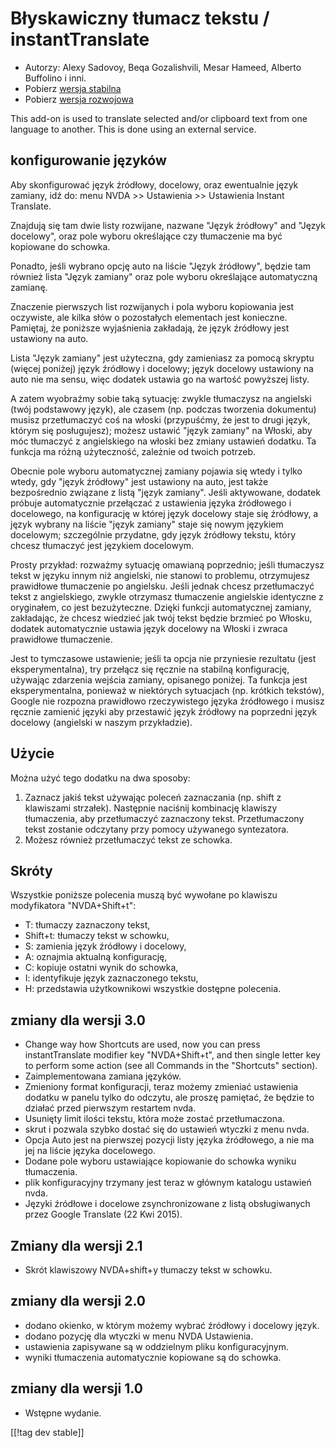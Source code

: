 # Błyskawiczny tłumacz tekstu / instantTranslate #

* Autorzy: Alexy Sadovoy, Beqa Gozalishvili, Mesar Hameed, Alberto Buffolino
  i inni.
* Pobierz [wersja stabilna][1]
* Pobierz [wersja rozwojowa][2]

This add-on is used to translate selected and/or clipboard text from one
language to another.  This is done using an external service.

## konfigurowanie języków ##
Aby skonfigurować język źródłowy, docelowy, oraz ewentualnie język zamiany, idź do: menu NVDA >> Ustawienia >> Ustawienia Instant Translate.

Znajdują się tam dwie listy rozwijane, nazwane "Język źródłowy" and "Język
docelowy", oraz pole wyboru określające czy tłumaczenie ma być kopiowane do
schowka.

Ponadto, jeśli wybrano opcję auto na liście "Język źródłowy",  będzie tam
również lista "Język zamiany" oraz pole wyboru określające automatyczną
zamianę.

Znaczenie pierwszych list rozwijanych i pola wyboru kopiowania jest
oczywiste, ale kilka słów  o pozostałych elementach jest
konieczne. Pamiętaj, że poniższe wyjaśnienia zakładają, że język źródłowy
jest ustawiony na auto.

Lista "Język zamiany"  jest użyteczna, gdy zamieniasz za pomocą skryptu
(więcej poniżej) język źródłowy i docelowy; język docelowy ustawiony na auto
nie ma sensu, więc dodatek ustawia go na wartość powyższej listy.

A zatem wyobraźmy sobie taką sytuację: zwykle tłumaczysz na angielski (twój
podstawowy język), ale czasem (np. podczas tworzenia dokumentu) musisz
przetłumaczyć coś na włoski (przypuśćmy, że jest to drugi język, którym się
posługujesz); możesz ustawić "język zamiany" na Włoski, aby móc tłumaczyć z
angielskiego na włoski bez zmiany ustawień dodatku. Ta funkcja ma różną
użyteczność, zależnie od twoich potrzeb.

Obecnie pole wyboru automatycznej zamiany pojawia się wtedy i tylko wtedy,
gdy "język źródłowy"  jest ustawiony na auto, jest także bezpośrednio
związane z listą "język zamiany". Jeśli aktywowane, dodatek próbuje
automatycznie przełączać z ustawienia języka źródłowego i docelowego, na
konfigurację w której język docelowy staje się źródłowy, a język wybrany na
liście "język zamiany" staje się nowym językiem docelowym; szczególnie
przydatne, gdy język źródłowy tekstu, który chcesz tłumaczyć jest językiem
docelowym.

Prosty przykład: rozważmy sytuację omawianą poprzednio; jeśli tłumaczysz
tekst w języku innym niż angielski, nie stanowi to problemu, otrzymujesz
prawidłowe tłumaczenie po angielsku. Jeśli jednak chcesz przetłumaczyć tekst
z angielskiego, zwykle otrzymasz tłumaczenie angielskie identyczne z
oryginałem, co jest bezużyteczne. Dzięki funkcji automatycznej zamiany,
zakładając, że chcesz wiedzieć jak twój tekst będzie brzmieć po Włosku,
dodatek automatycznie ustawia język docelowy na Włoski i zwraca prawidłowe
tłumaczenie.

Jest to tymczasowe ustawienie; jeśli ta opcja nie przyniesie rezultatu (jest
eksperymentalna), try przełącz się ręcznie na stabilną konfigurację,
używając zdarzenia wejścia zamiany, opisanego poniżej. Ta funkcja jest
eksperymentalna, ponieważ w niektórych sytuacjach (np. krótkich tekstów),
Google nie rozpozna prawidłowo rzeczywistego języka źródłowego i musisz
ręcznie zamienić języki aby przestawić język źródłowy na poprzedni język
docelowy (angielski w naszym przykładzie).

## Użycie ##
Można użyć tego dodatku na dwa sposoby:

1. Zaznacz jakiś tekst używając poleceń zaznaczania (np. shift z klawiszami
   strzałek). Następnie naciśnij kombinację klawiszy tłumaczenia, aby
   przetłumaczyć zaznaczony tekst. Przetłumaczony tekst zostanie odczytany
   przy pomocy używanego syntezatora.
2. Możesz również przetłumaczyć tekst ze schowka.

## Skróty ##
Wszystkie poniższe polecenia muszą być wywołane po klawiszu modyfikatora
"NVDA+Shift+t":

* T: tłumaczy zaznaczony tekst, 
* Shift+t: tłumaczy tekst w schowku, 
* S: zamienia język źródłowy i docelowy, 
* A: oznajmia aktualną konfigurację, 
* C: kopiuje ostatni wynik do schowka, 
* I: identyfikuje język zaznaczonego tekstu,
* H: przedstawia użytkownikowi wszystkie dostępne polecenia.

## zmiany dla wersji 3.0 ##
* Change way how Shortcuts are used, now you can press instantTranslate
  modifier key "NVDA+Shift+t", and then single letter key to perform some
  action (see all Commands in the "Shortcuts" section).
* Zaimplementowana zamiana języków.
* Zmieniony format konfiguracji, teraz możemy zmieniać ustawienia dodatku w
  panelu tylko do odczytu, ale proszę pamiętać, że będzie to działać przed
  pierwszym restartem nvda.
* Usunięty limit ilości tekstu, która może zostać przetłumaczona.
* skrut i pozwala szybko dostać się do ustawień wtyczki z menu nvda.
* Opcja Auto jest na pierwszej pozycji listy języka źródłowego, a nie ma jej
  na liście języka docelowego.
* Dodane pole wyboru ustawiające kopiowanie do schowka wyniku tłumaczenia.
* plik konfiguracyjny trzymany jest teraz w głównym katalogu ustawień nvda.
* Języki źródłowe i docelowe zsynchronizowane z listą obsługiwanych przez
  Google Translate (22 Kwi 2015).


## Zmiany dla wersji 2.1 ##
* Skrót klawiszowy NVDA+shift+y tłumaczy tekst w schowku.

## zmiany dla wersji 2.0 ##
* dodano okienko, w którym możemy wybrać źródłowy i docelowy język.
* dodano pozycję dla wtyczki w menu NVDA Ustawienia.
* ustawienia zapisywane są w oddzielnym pliku konfiguracyjnym.
* wyniki tłumaczenia automatycznie kopiowane są do schowka.

## zmiany dla wersji 1.0 ##
* Wstępne wydanie.


[[!tag dev stable]]

[1]: http://addons.nvda-project.org/files/get.php?file=it

[2]: http://addons.nvda-project.org/files/get.php?file=it-dev
